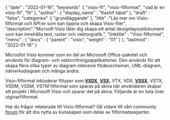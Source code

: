 {
  "date" : "2022-01-16",
  "keywords" :[ "visio-fil", "visio-filformat", "vad är en visio-fil", "fil" ],
  "author" : {
    "display_name" : "Kashif Iqbal"
},
  "draft" : "false",
  "categories" :[ "grundläggande" ],
  "title" :"Läs mer om Visio-filformat och API:er som kan öppna och skapa Visio-filer",
  "description":"Micrsoft Visio låter dig skapa ett antal designlayoutdokument som kan innehålla text, raster och vektorgrafik.",
  "linktitle" : "Visio filformat",
  "menu" : {
    "docs" : {
      "parent" : "visio",
      "weight" : "01"
}
},
  "lastmod" : "2022-01-16"
}

Microsfot Visio kommer som en del av Microsoft Office-paketet och används för diagram- och vektorritningsapplikationer. Den används för att skapa flera olika typer av diagram inklusive flödesscheman, UML-diagram, nätverksdiagram och många andra.

Visio-filformat inkluderar filtyper som **[VSDX](/sv/visio/vsdx/)**, **[VSX](/sv/visio/vsx/)**, VTX, VDX, **[VSSX](/sv/visio/vssx/)**, VSTX, VSDM, VSSM, VSTM filformat som sparas på skiva när användaren skapar ett projekt i Microsoft Visio och sparar det på skiva. Följande är en lista över utgivarfilformat.

Har du frågor relaterade till Visio-filformat? Gå vidare till vårt community [forum](https://forum.fileformat.com/c/visio/31) för att dra nytta av kunskapen som delas av filformatsexperter.

